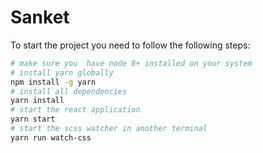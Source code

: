 # Sanket

To start the project you need to follow the following steps:

```bash
# make sure you  have node 8+ installed on your system
# install yarn globally
npm install -g yarn
# install all dependencies
yarn install
# start the react application
yarn start
# start the scss watcher in another terminal
yarn run watch-css
```
